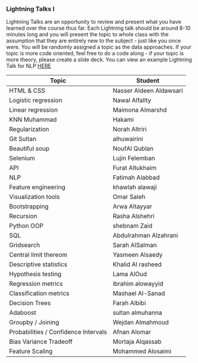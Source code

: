 
### Lightning Talks I

Lightning Talks are an opportunity to review and present what you have learned over the course thus far. Each Lightning talk should be around 8-10 minutes long and you will present the topic to whole class with the assumption that they are entirely new to the subject - just like you once were. You will be randomly assigned a topic as the data approaches. If your topic is more code oriented, feel free to do a code along - if your topic is more theory, please create a slide deck. You can view an example Lightning Talk for NLP [HERE](./example)

| Topic              | Student                |  
| ------------------ | ---------------------- |
| HTML & CSS | 	Nasser Aldeen Aldawsari  |
| Logistic regression | 	Nawal Alfallty |
| Linear regression| 	Maimona Almarshd |
| KNN	Muhammad | Hakami |
| Regularization	| Norah Altriri |
| Git	Sultan |  alhuwairini |
| Beautiful soup| 	NoufAl Qublan |
| Selenium| 	Lujin  Felemban |
| API| 	Furat Altukhaim |
| NLP	| Fatimah Alabbad |
| Feature engineering| 	khawlah alawaji |
| Visualization tools| 	Omar Saleh |
| Bootstrapping| 	Arwa Altayyar |
| Recursion| 	Rasha Alshehri |
| Python OOP| 	shebnam Zaid |
| SQL| 	Abdulrahman Alzahrani |
| Gridsearch| 	Sarah AlSalman |
| Central limit thereom	| Yasmeen Alsaedy |
| Descriptive statistics| 	Khalid Al rasheed |
| Hypothesis testing| 	Lama AlOud |
| Regression metrics| 	ibrahim alowayyid |
| Classification metrics| 	Mashael Al-Sanad |
| Decision Trees| 	Farah Albibi |
| Adaboost| 	sultan almuhanna |
| Groupby / Joining| 	Wejdan Almahmoud |
| Probabilities / Confidence Intervals| 	Afnan Alomar |
| Bias Variance Tradeoff| Mortaja Alqassab|
| Feature Scaling | Mohammed Alosaimi ||


